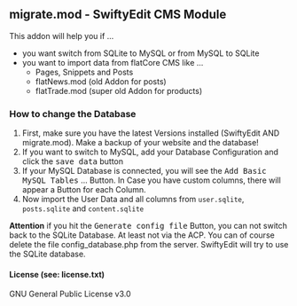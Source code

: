 ## migrate.mod - SwiftyEdit CMS Module

This addon will help you if ...

* you want switch from SQLite to MySQL or from MySQL to SQLite
* you want to import data from flatCore CMS like ...
  * Pages, Snippets and Posts
  * flatNews.mod (old Addon for posts)
  * flatTrade.mod (super old Addon for products)

### How to change the Database

1. First, make sure you have the latest Versions installed (SwiftyEdit AND migrate.mod). Make a backup of your website and the database!
2. If you want to switch to MySQL, add your Database Configuration and click the <kbd>save data</kbd> button
3. If your MySQL Database is connected, you will see the <kbd>Add Basic MySQL Tables</kbd> ... Button. In Case you have custom columns, there will appear a Button for each Column.
4. Now import the User Data and all columns from `user.sqlite`, `posts.sqlite` and `content.sqlite`

<div class="alert alert-danger">

**Attention** if you hit the <kbd>Generate config file</kbd> Button, you can not switch back to the SQLite Database. 
At least not via the ACP. You can of course delete the file config_database.php from the server. 
SwiftyEdit will try to use the SQLite database.
</div>

#### License (see: license.txt)
GNU General Public License v3.0